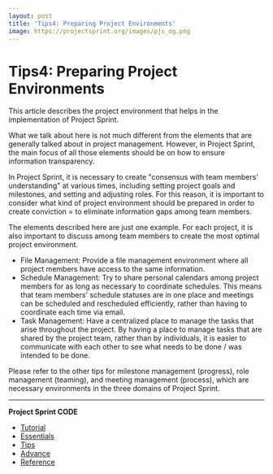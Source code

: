 ```yaml
---
layout: post
title: 'Tips4: Preparing Project Environments'
image: https://projectsprint.org/images/pjs_og.png
---
```


# Tips4: Preparing Project Environments

This article describes the project environment that helps in the implementation of Project Sprint.

What we talk about here is not much different from the elements that are generally talked about in project management. However, in Project Sprint, the main focus of all those elements should be on how to ensure information transparency.

In Project Sprint, it is necessary to create "consensus with team members' understanding" at various times, including setting project goals and milestones, and setting and adjusting roles. For this reason, it is important to consider what kind of project environment should be prepared in order to create conviction = to eliminate information gaps among team members.

The elements described here are just one example. For each project, it is also important to discuss among team members to create the most optimal project environment.

* File Management: Provide a file management environment where all project members have access to the same information.
* Schedule Management: Try to share personal calendars among project members for as long as necessary to coordinate schedules. This means that team members' schedule statuses are in one place and meetings can be scheduled and rescheduled efficiently, rather than having to coordinate each time via email.
* Task Management: Have a centralized place to manage the tasks that arise throughout the project. By having a place to manage tasks that are shared by the project team, rather than by individuals, it is easier to communicate with each other to see what needs to be done / was intended to be done.

Please refer to the other tips for milestone management (progress), role management (teaming), and meeting management (process), which are necessary environments in the three domains of Project Sprint.

***

**Project Sprint CODE**

* [Tutorial](broken-reference)
* [Essentials](../../../../../code/essentials.md)
* [Tips](index.md)
* [Advance](../advance.md)
* [Reference](../reference.md)
